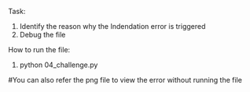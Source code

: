 Task:
1. Identify the reason why the Indendation error is triggered
2. Debug the file

How to run the file:
1. python 04_challenge.py

#You can also refer the png file to view the error without running the file
